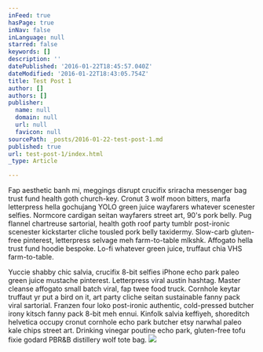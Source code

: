 ```yaml
---
inFeed: true
hasPage: true
inNav: false
inLanguage: null
starred: false
keywords: []
description: ''
datePublished: '2016-01-22T18:45:57.040Z'
dateModified: '2016-01-22T18:43:05.754Z'
title: Test Post 1
author: []
authors: []
publisher:
  name: null
  domain: null
  url: null
  favicon: null
sourcePath: _posts/2016-01-22-test-post-1.md
published: true
url: test-post-1/index.html
_type: Article

---
```

Fap aesthetic banh mi, meggings disrupt crucifix sriracha messenger bag trust fund health goth church-key. Cronut 3 wolf moon bitters, marfa letterpress hella gochujang YOLO green juice wayfarers whatever scenester selfies. Normcore cardigan seitan wayfarers street art, 90's pork belly. Pug flannel chartreuse sartorial, health goth roof party tumblr post-ironic scenester kickstarter cliche tousled pork belly taxidermy. Slow-carb gluten-free pinterest, letterpress selvage meh farm-to-table mlkshk. Affogato hella trust fund hoodie bespoke. Lo-fi whatever green juice, truffaut chia VHS farm-to-table.

Yuccie shabby chic salvia, crucifix 8-bit selfies iPhone echo park paleo green juice mustache pinterest. Letterpress viral austin hashtag. Master cleanse affogato small batch viral, fap twee food truck. Cornhole keytar truffaut yr put a bird on it, art party cliche seitan sustainable fanny pack viral sartorial. Franzen four loko post-ironic authentic, cold-pressed butcher irony kitsch fanny pack 8-bit meh ennui. Kinfolk salvia keffiyeh, shoreditch helvetica occupy cronut cornhole echo park butcher etsy narwhal paleo kale chips street art. Drinking vinegar poutine echo park, gluten-free tofu fixie godard PBR&B distillery wolf tote bag.
![](https://the-grid-user-content.s3-us-west-2.amazonaws.com/b0cc8684-fa65-42b9-ba54-c9c8f7543425.jpg)